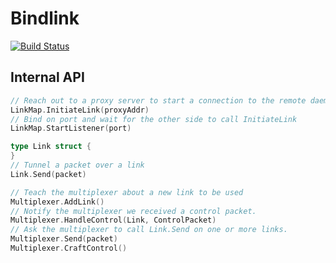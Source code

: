 # Bindlink

[![Build Status](https://travis-ci.org/Jille/bindlink.png)](https://travis-ci.org/Jille/bindlink)

## Internal API

```go
// Reach out to a proxy server to start a connection to the remote daemon.
LinkMap.InitiateLink(proxyAddr)
// Bind on port and wait for the other side to call InitiateLink
LinkMap.StartListener(port)

type Link struct {
}
// Tunnel a packet over a link
Link.Send(packet)

// Teach the multiplexer about a new link to be used
Multiplexer.AddLink()
// Notify the multiplexer we received a control packet.
Multiplexer.HandleControl(Link, ControlPacket)
// Ask the multiplexer to call Link.Send on one or more links.
Multiplexer.Send(packet)
Multiplexer.CraftControl()
```
